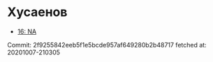 # Хусаенов
- [16: NA](16.md)

Commit: 2f9255842eeb5f1e5bcde957af649280b2b48717
 fetched at: 20201007-210305
